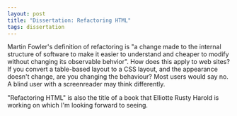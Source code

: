```yaml
---
layout: post
title: "Dissertation: Refactoring HTML"
tags: dissertation
---
```

Martin Fowler's definition of refactoring is "a change made to the internal
structure of software to make it easier to understand and cheaper to modify
without changing its observable behvior".
How does this apply to web sites?
If you convert a table-based layout to a CSS layout, and the appearance doesn't change, are you changing the behaviour?
Most users would say no.
A blind user with a screenreader may think differently.

"Refactoring HTML" is also the title of a book that Elliotte Rusty Harold is working on which I'm looking forward to seeing.
